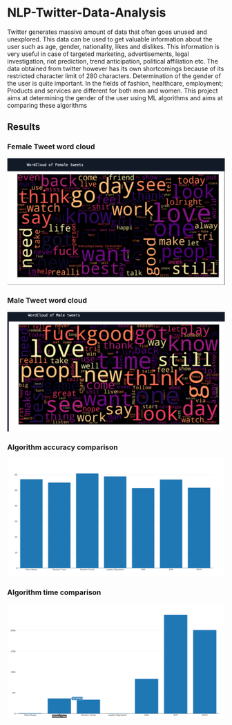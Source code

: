 # NLP-Twitter-Data-Analysis

Twitter generates massive amount of data that often goes unused and unexplored.
This data can be used to get valuable information about the user such as age, gender, nationality, likes and dislikes.
This information is very useful in case of targeted marketing, advertisements, legal investigation, riot prediction, trend anticipation, political affiliation etc.
The data obtained from twitter however has its own shortcomings because of its restricted character limit of 280 characters.
Determination of the gender of the user is quite important. In the fields of fashion, healthcare, employment; Products and services are different for both men and women.
This project aims at determining the gender of the user using ML algorithms and aims at comparing these algorithms

## Results 

### Female Tweet word cloud
![alt text](https://github.com/PoorviPrakash/NLP-Twitter-Data-Analysis/blob/main/Female-word-cloud.png)
### Male Tweet word cloud
![alt text](https://github.com/PoorviPrakash/NLP-Twitter-Data-Analysis/blob/main/Male-word-cloud.png)
### Algorithm accuracy comparison
![alt text](https://github.com/PoorviPrakash/NLP-Twitter-Data-Analysis/blob/main/Algo-Comparison-graph.png)
### Algorithm time comparison
![alt text](https://github.com/PoorviPrakash/NLP-Twitter-Data-Analysis/blob/main/TIME-COMPARISON-GRAPH.png)
